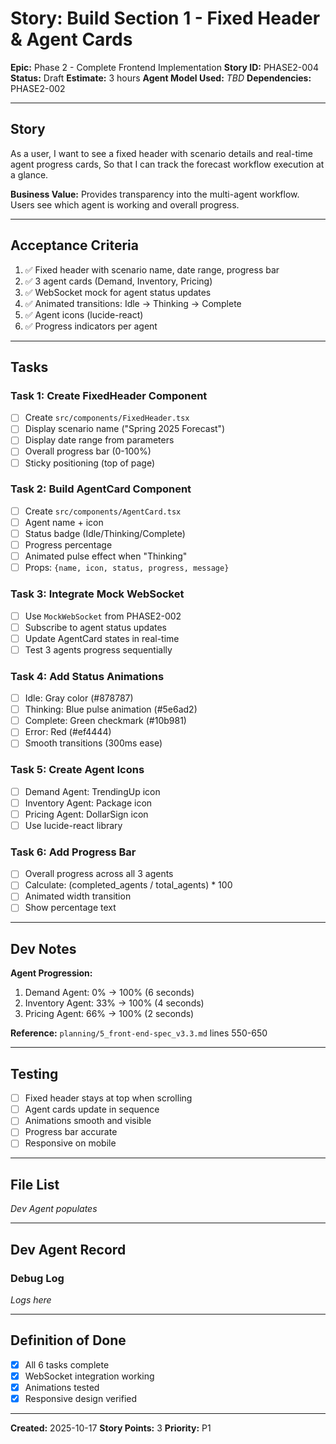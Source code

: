 # Story: Build Section 1 - Fixed Header & Agent Cards

**Epic:** Phase 2 - Complete Frontend Implementation
**Story ID:** PHASE2-004
**Status:** Draft
**Estimate:** 3 hours
**Agent Model Used:** _TBD_
**Dependencies:** PHASE2-002

---

## Story

As a user,
I want to see a fixed header with scenario details and real-time agent progress cards,
So that I can track the forecast workflow execution at a glance.

**Business Value:** Provides transparency into the multi-agent workflow. Users see which agent is working and overall progress.

---

## Acceptance Criteria

1. ✅ Fixed header with scenario name, date range, progress bar
2. ✅ 3 agent cards (Demand, Inventory, Pricing)
3. ✅ WebSocket mock for agent status updates
4. ✅ Animated transitions: Idle → Thinking → Complete
5. ✅ Agent icons (lucide-react)
6. ✅ Progress indicators per agent

---

## Tasks

### Task 1: Create FixedHeader Component
- [ ] Create `src/components/FixedHeader.tsx`
- [ ] Display scenario name ("Spring 2025 Forecast")
- [ ] Display date range from parameters
- [ ] Overall progress bar (0-100%)
- [ ] Sticky positioning (top of page)

### Task 2: Build AgentCard Component
- [ ] Create `src/components/AgentCard.tsx`
- [ ] Agent name + icon
- [ ] Status badge (Idle/Thinking/Complete)
- [ ] Progress percentage
- [ ] Animated pulse effect when "Thinking"
- [ ] Props: `{name, icon, status, progress, message}`

### Task 3: Integrate Mock WebSocket
- [ ] Use `MockWebSocket` from PHASE2-002
- [ ] Subscribe to agent status updates
- [ ] Update AgentCard states in real-time
- [ ] Test 3 agents progress sequentially

### Task 4: Add Status Animations
- [ ] Idle: Gray color (#878787)
- [ ] Thinking: Blue pulse animation (#5e6ad2)
- [ ] Complete: Green checkmark (#10b981)
- [ ] Error: Red (#ef4444)
- [ ] Smooth transitions (300ms ease)

### Task 5: Create Agent Icons
- [ ] Demand Agent: TrendingUp icon
- [ ] Inventory Agent: Package icon
- [ ] Pricing Agent: DollarSign icon
- [ ] Use lucide-react library

### Task 6: Add Progress Bar
- [ ] Overall progress across all 3 agents
- [ ] Calculate: (completed_agents / total_agents) * 100
- [ ] Animated width transition
- [ ] Show percentage text

---

## Dev Notes

**Agent Progression:**
1. Demand Agent: 0% → 100% (6 seconds)
2. Inventory Agent: 33% → 100% (4 seconds)
3. Pricing Agent: 66% → 100% (2 seconds)

**Reference:** `planning/5_front-end-spec_v3.3.md` lines 550-650

---

## Testing

- [ ] Fixed header stays at top when scrolling
- [ ] Agent cards update in sequence
- [ ] Animations smooth and visible
- [ ] Progress bar accurate
- [ ] Responsive on mobile

---

## File List

_Dev Agent populates_

---

## Dev Agent Record

### Debug Log
_Logs here_

---

## Definition of Done

- [x] All 6 tasks complete
- [x] WebSocket integration working
- [x] Animations tested
- [x] Responsive design verified

---

**Created:** 2025-10-17
**Story Points:** 3
**Priority:** P1
